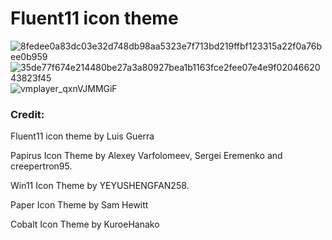# Fluent11 icon theme
![8fedee0a83dc03e32d748db98aa5323e7f713bd219ffbf123315a22f0a76bee0b959](https://user-images.githubusercontent.com/31783838/137485704-b574e910-72e6-42d1-abf9-c0d72b76a9ac.png)
![35de77f674e214480be27a3a80927bea1b1163fce2fee07e4e9f0204662043823f45](https://user-images.githubusercontent.com/31783838/138094083-e66adc3e-a346-4844-aef2-df1f794e4b2a.png)
![vmplayer_qxnVJMMGiF](https://user-images.githubusercontent.com/31783838/143778291-a3aba899-dd86-4703-96c5-966a44450081.jpg)


### Credit:

Fluent11 icon theme by Luis Guerra

Papirus Icon Theme by Alexey Varfolomeev, Sergei Eremenko and creepertron95.

Win11 Icon Theme by YEYUSHENGFAN258.

Paper Icon Theme by Sam Hewitt

Cobalt Icon Theme by KuroeHanako
